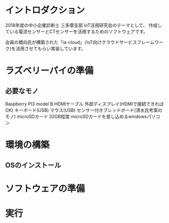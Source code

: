 # イントロダクション

2018年度の中小企業診断士 三多摩支部 IoT活用研究会のテーマとして、
作成している電流センサーとCTセンサーを活用するためのソフトウェアです。

会員の橋向氏が構築された「ia-cloud」（IoT向けクラウドサービスフレームワーク)を活用させてもらい実装しています。
# ラズベリーパイの準備
## 必要なモノ
Raspberry PI3 model B
HDMIケーブル
外部ディスプレイ(HDMIで接続できればOK)
キーボード(USB)
マウス(USB)
センサー付きブレッドボード(清水氏考案のモノ)
microSDカード 32GB程度
microSDカードを差し込めるwindowsパソコン

# 環境の構築
## OSのインストール

# ソフトウェアの準備
# 実行


